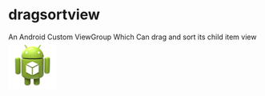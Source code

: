 dragsortview
============

An Android Custom ViewGroup Which Can drag and sort its child item view
![image](res/drawable-xhdpi/ic_launcher.png)